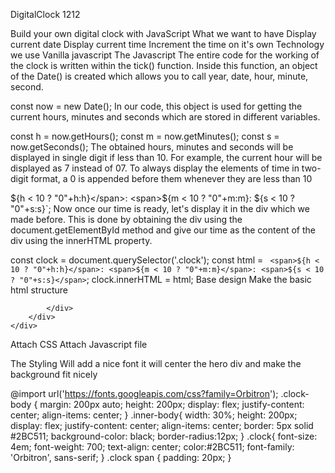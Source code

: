DigitalClock
1212

Build your own digital clock with JavaScript
What we want to have
Display current date
Display current time
Increment the time on it's own
Technology we use
Vanilla javascript
The Javascript
The entire code for the working of the clock is written within the tick() function. Inside this function, an object of the Date() is created which allows you to call year, date, hour, minute, second.

const now = new Date();
In our code, this object is used for getting the current hours, minutes and seconds which are stored in different variables.

const h = now.getHours();
const m = now.getMinutes();
const s = now.getSeconds();
The obtained hours, minutes and seconds will be displayed in single digit if less than 10. For example, the current hour will be displayed as 7 instead of 07. To always display the elements of time in two-digit format, a 0 is appended before them whenever they are less than 10

<span>${h < 10 ? "0"+h:h}</span>:
<span>${m < 10 ? "0"+m:m}</span>:
<span>${s < 10 ? "0"+s:s}</span>`;
Now once our time is ready, let's display it in the div which we made before. This is done by obtaining the div using the document.getElementById method and give our time as the content of the div using the innerHTML property.

const clock = document.querySelector('.clock');
const html = `
<span>${h < 10 ? "0"+h:h}</span>:
<span>${m < 10 ? "0"+m:m}</span>:
<span>${s < 10 ? "0"+s:s}</span>`;
clock.innerHTML = html;
Base design
Make the basic html structure

<!DOCTYPE html>
<html lang="en">
<head>
    <meta charset="UTF-8">
    <meta http-equiv="X-UA-Compatible" content="IE=edge">
    <meta name="viewport" content="width=device-width, initial-scale=1.0">
    <title>Digital Clock</title>
</head>
<body>
    <div class="clock-body">
        <div class="inner-body">
            <div class="clock">
            
            </div>
        </div>
    </div>
</body>
</html>
Attach CSS

<link rel="stylesheet" href="css/digitalclock.css">
Attach Javascript file

<script src="js/digitalclock.js"></script>
The Styling
Will add a nice font it will center the hero div and make the background fit nicely

@import url('https://fonts.googleapis.com/css?family=Orbitron');
.clock-body {
    margin: 200px auto;
    height: 200px;
    display: flex;
    justify-content: center;
    align-items: center;
}
.inner-body{
    width: 30%;
    height: 200px;
    display: flex;
    justify-content: center;
    align-items: center;
    border: 5px solid #2BC511;
    background-color: black;
    border-radius:12px;
}
.clock{
    font-size: 4em;
    font-weight: 700;
    text-align: center;
    color:#2BC511;
    font-family: 'Orbitron', sans-serif;
}
.clock span {
    padding: 20px;
}